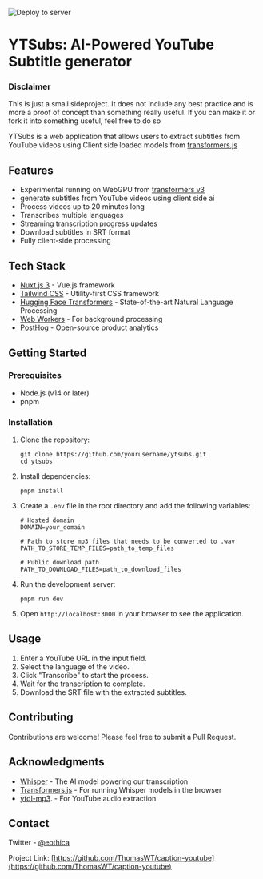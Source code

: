 ![Deploy to server](https://github.com/ThomasWT/YTSubs/actions/workflows/deploy.yml/badge.svg?branch=main)
# YTSubs: AI-Powered YouTube Subtitle generator

### Disclaimer
This is just a small sideproject. It does not include any best practice and is more a proof of concept than something really useful. If you can make it or fork it into something useful, feel free to do so

YTSubs is a web application that allows users to extract subtitles from YouTube videos using Client side loaded models from [transformers.js](https://github.com/xenova/transformers.js/tree/v3)

## Features
- Experimental running on WebGPU from [transformers v3](https://github.com/xenova/transformers.js/tree/v3)
- generate subtitles from YouTube videos using client side ai
- Process videos up to 20 minutes long
- Transcribes multiple languages
- Streaming transcription progress updates
- Download subtitles in SRT format
- Fully client-side processing

## Tech Stack

- [Nuxt.js 3](https://nuxt.com/) - Vue.js framework
- [Tailwind CSS](https://tailwindcss.com/) - Utility-first CSS framework
- [Hugging Face Transformers](https://huggingface.co/transformers/) - State-of-the-art Natural Language Processing
- [Web Workers](https://developer.mozilla.org/en-US/docs/Web/API/Web_Workers_API) - For background processing
- [PostHog](https://posthog.com/) - Open-source product analytics

## Getting Started

### Prerequisites

- Node.js (v14 or later)
- pnpm

### Installation

1. Clone the repository:
   ```
   git clone https://github.com/yourusername/ytsubs.git
   cd ytsubs
   ```

2. Install dependencies:
   ```
   pnpm install
   ```

3. Create a `.env` file in the root directory and add the following variables:
   ```
   # Hosted domain
   DOMAIN=your_domain

   # Path to store mp3 files that needs to be converted to .wav
   PATH_TO_STORE_TEMP_FILES=path_to_temp_files

   # Public download path
   PATH_TO_DOWNLOAD_FILES=path_to_download_files
   ```

4. Run the development server:
   ```
   pnpm run dev
   ```

5. Open `http://localhost:3000` in your browser to see the application.

## Usage

1. Enter a YouTube URL in the input field.
2. Select the language of the video.
3. Click "Transcribe" to start the process.
4. Wait for the transcription to complete.
5. Download the SRT file with the extracted subtitles.

## Contributing

Contributions are welcome! Please feel free to submit a Pull Request.

## Acknowledgments

- [Whisper](https://github.com/openai/whisper) - The AI model powering our transcription
- [Transformers.js](https://github.com/xenova/transformers.js) - For running Whisper models in the browser
- [ytdl-mp3](https://github.com/joshunrau/ytdl-mp3). - For YouTube audio extraction

## Contact

Twitter - [@eothica](https://twitter.com/eothica)

Project Link: [https://github.com/ThomasWT/caption-youtube](https://github.com/ThomasWT/caption-youtube)

